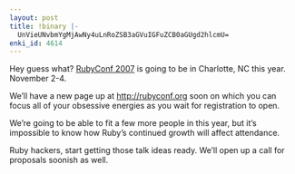 ```yaml
---
layout: post
title: !binary |-
  UnVieUNvbmYgMjAwNy4uLnRoZSB3aGVuIGFuZCB0aGUgd2hlcmU=
enki_id: 4614
---
```


Hey guess what? [RubyConf
2007](http://rubycentral.org/news/2007/05/01/rubyconf-2007/) is going to
be in Charlotte, NC this year. November 2-4.

We’ll have a new page up at <http://rubyconf.org> soon on which you can
focus all of your obsessive energies as you wait for registration to
open.

We’re going to be able to fit a few more people in this year, but it’s
impossible to know how Ruby’s continued growth will affect attendance.

Ruby hackers, start getting those talk ideas ready. We’ll open up a call
for proposals soonish as well.
